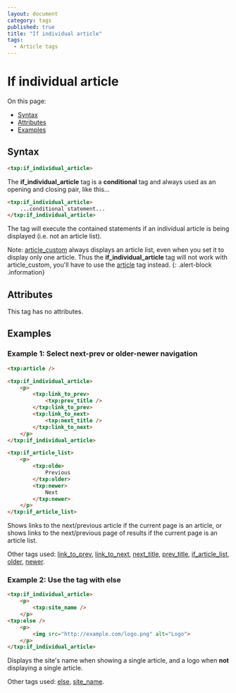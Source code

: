 ```yaml
---
layout: document
category: tags
published: true
title: "If individual article"
tags:
  - Article tags
---
```


# If individual article

On this page:

* [Syntax](#user-content-syntax)
* [Attributes](#user-content-attributes)
* [Examples](#user-content-examples)

## Syntax

```html
<txp:if_individual_article>
```

The **if_individual_article** tag is a __conditional__ tag and always used as an opening and closing pair, like this...

```html
<txp:if_individual_article>
    ...conditional statement...
</txp:if_individual_article>
```

The tag will execute the contained statements if an individual article is being displayed (i.e. not an article list).

Note: [article_custom](article-custom) always displays an article list, even when you set it to display only one article. Thus the **if_individual_article** tag will not work with article_custom, you'll have to use the [article](article) tag instead.
{: .alert-block .information}

## Attributes

This tag has no attributes.

## Examples

### Example 1: Select next-prev or older-newer navigation

```html
<txp:article />

<txp:if_individual_article>
    <p>
        <txp:link_to_prev>
            <txp:prev_title />
        </txp:link_to_prev>
        <txp:link_to_next>
            <txp:next_title />
        </txp:link_to_next>
    </p>
</txp:if_individual_article>

<txp:if_article_list>
    <p>
        <txp:olde>
            Previous
        </txp:older>
        <txp:newer>
            Next
        </txp:newer>
    </p>
</txp:if_article_list>
```

Shows links to the next/previous article if the current page is an article, or shows links to the next/previous page of results if the current page is an article list.

Other tags used: [link_to_prev](link-to-prev), [link_to_next](link-to-next), [next_title](next-title), [prev_title](prev-title), [if_article_list](if-article-list), [older](older), [newer](newer).

### Example 2: Use the tag with else

```html
<txp:if_individual_article>
    <p>
        <txp:site_name />
    </p>
<txp:else />
    <p>
        <img src="http://example.com/logo.png" alt="Logo">
    </p>
</txp:if_individual_article>
```

Displays the site's name when showing a single article, and a logo when **not** displaying a single article.

Other tags used: [else](else), [site_name](site-name).

